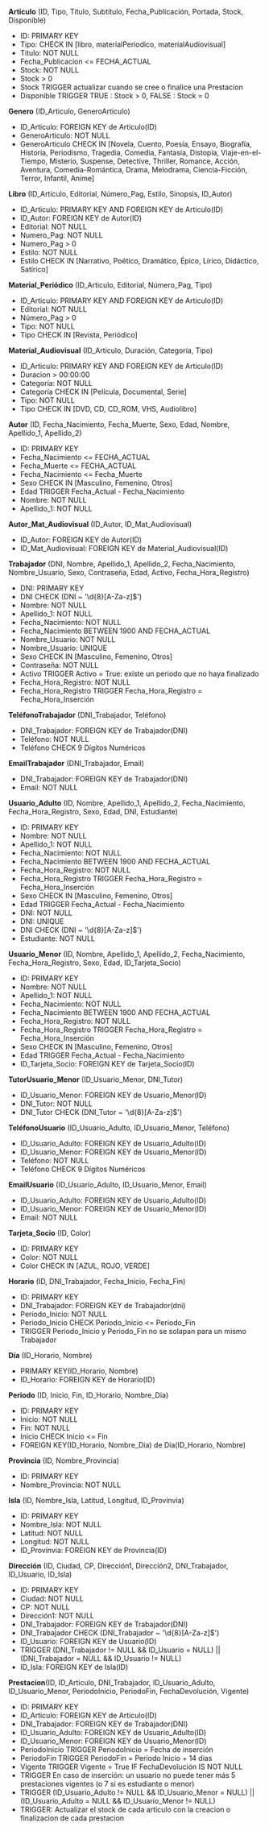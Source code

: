 **Articulo** (ID, Tipo, Título, Subtítulo, Fecha_Publicación, Portada, Stock, Disponible)

- ID: PRIMARY KEY
- Tipo: CHECK IN [libro, materialPeriodico, materialAudiovisual]
- Titulo: NOT NULL
- Fecha_Publicacion <= FECHA_ACTUAL
- Stock: NOT NULL
- Stock > 0
- Stock TRIGGER actualizar cuando se cree o finalice una Prestacion
- Disponible TRIGGER TRUE : Stock > 0, FALSE : Stock = 0

**Genero** (ID_Articulo, GeneroArticulo)

- ID_Articulo: FOREIGN KEY de Articulo(ID)
- GeneroArticulo: NOT NULL
- GeneroArticulo CHECK IN [Novela, Cuento, Poesía, Ensayo, Biografía, Historia, Periodismo, Tragedia, Comedia, Fantasía, Distopía, Viaje-en-el-Tiempo, Misterio, Suspense, Detective, Thriller, Romance, Acción, Aventura, Comedia-Romántica, Drama, Melodrama, Ciencia-Ficción, Terror, Infantil, Anime]

**Libro** (ID_Articulo, Editorial, Número_Pag, Estilo, Sinopsis, ID_Autor)

- ID_Articulo: PRIMARY KEY AND FOREIGN KEY de Articulo(ID)
- ID_Autor: FOREIGN KEY de Autor(ID)
- Editorial: NOT NULL
- Numero_Pag: NOT NULL
- Numero_Pag > 0
- Estilo: NOT NULL
- Estilo CHECK IN [Narrativo, Poético, Dramático, Épico, Lírico, Didáctico, Satírico]

**Material_Periódico** (ID_Articulo, Editorial, Número_Pag, Tipo)

- ID_Articulo: PRIMARY KEY AND FOREIGN KEY de Articulo(ID)
- Editorial: NOT NULL
- Número_Pag > 0
- Tipo: NOT NULL
- Tipo CHECK IN [Revista, Periódico]

**Material_Audiovisual** (ID_Articulo, Duración, Categoría, Tipo)

- ID_Articulo: PRIMARY KEY AND FOREIGN KEY de Articulo(ID)
- Duracion > 00:00:00
- Categoría: NOT NULL
- Categoría CHECK IN [Película, Documental, Serie]
- Tipo: NOT NULL
- Tipo CHECK IN [DVD, CD, CD_ROM, VHS, Audiolibro]

**Autor** (ID, Fecha_Nacimiento, Fecha_Muerte, Sexo, Edad, Nombre, Apellido_1, Apellido_2)

- ID: PRIMARY KEY
- Fecha_Nacimiento <= FECHA_ACTUAL
- Fecha_Muerte <= FECHA_ACTUAL
- Fecha_Nacimiento <= Fecha_Muerte
- Sexo CHECK IN [Masculino, Femenino, Otros]
- Edad TRIGGER Fecha_Actual - Fecha_Nacimiento
- Nombre: NOT NULL
- Apellido_1: NOT NULL

**Autor_Mat_Audiovisual** (ID_Autor, ID_Mat_Audiovisual)

- ID_Autor: FOREIGN KEY de Autor(ID)
- ID_Mat_Audiovisual: FOREIGN KEY de Material_Audiovisual(ID)

**Trabajador** (DNI, Nombre, Apellido_1, Apellido_2, Fecha_Nacimiento, Nombre_Usuario, Sexo, Contraseña, Edad, Activo, Fecha_Hora_Registro)

- DNI: PRIMARY KEY
- DNI CHECK (DNI ~ '\d{8}[A-Za-z]$')
- Nombre: NOT NULL
- Apellido_1: NOT NULL
- Fecha_Nacimiento: NOT NULL
- Fecha_Nacimiento BETWEEN 1900 AND FECHA_ACTUAL
- Nombre_Usuario: NOT NULL
- Nombre_Usuario: UNIQUE
- Sexo CHECK IN [Masculino, Femenino, Otros]
- Contraseña: NOT NULL
- Activo TRIGGER Activo = True: existe un periodo que no haya finalizado
- Fecha_Hora_Registro: NOT NULL
- Fecha_Hora_Registro TRIGGER Fecha_Hora_Registro = Fecha_Hora_Inserción

**TeléfonoTrabajador** (DNI_Trabajador, Teléfono)

- DNI_Trabajador: FOREIGN KEY de Trabajador(DNI)
- Teléfono: NOT NULL
- Teléfono CHECK 9 Dígitos Numéricos

**EmailTrabajador** (DNI_Trabajador, Email)

- DNI_Trabajador: FOREIGN KEY de Trabajador(DNI)
- Email: NOT NULL

**Usuario_Adulto** (ID, Nombre, Apellido_1, Apellido_2, Fecha_Nacimiento, Fecha_Hora_Registro, Sexo, Edad, DNI, Estudiante)

- ID: PRIMARY KEY
- Nombre: NOT NULL
- Apellido_1: NOT NULL
- Fecha_Nacimiento: NOT NULL
- Fecha_Nacimiento BETWEEN 1900 AND FECHA_ACTUAL
- Fecha_Hora_Registro: NOT NULL
- Fecha_Hora_Registro TRIGGER Fecha_Hora_Registro = Fecha_Hora_Inserción
- Sexo CHECK IN [Masculino, Femenino, Otros]
- Edad TRIGGER Fecha_Actual - Fecha_Nacimiento
- DNI: NOT NULL
- DNI: UNIQUE
- DNI CHECK (DNI ~ '\d{8}[A-Za-z]$')
- Estudiante: NOT NULL

**Usuario_Menor** (ID, Nombre, Apellido_1, Apellido_2, Fecha_Nacimiento, Fecha_Hora_Registro, Sexo, Edad, ID_Tarjeta_Socio)

- ID: PRIMARY KEY
- Nombre: NOT NULL
- Apellido_1: NOT NULL
- Fecha_Nacimiento: NOT NULL
- Fecha_Nacimiento BETWEEN 1900 AND FECHA_ACTUAL
- Fecha_Hora_Registro: NOT NULL
- Fecha_Hora_Registro TRIGGER Fecha_Hora_Registro = Fecha_Hora_Inserción
- Sexo CHECK IN [Masculino, Femenino, Otros]
- Edad TRIGGER Fecha_Actual - Fecha_Nacimiento
- ID_Tarjeta_Socio: FOREIGN KEY de Tarjeta_Socio(ID)

**TutorUsuario_Menor** (ID_Usuario_Menor, DNI_Tutor)

- ID_Usuario_Menor: FOREIGN KEY de Usuario_Menor(ID)
- DNI_Tutor: NOT NULL
- DNI_Tutor CHECK (DNI_Tutor ~ '\d{8}[A-Za-z]$')

**TeléfonoUsuario** (ID_Usuario_Adulto, ID_Usuario_Menor, Teléfono)

- ID_Usuario_Adulto: FOREIGN KEY de Usuario_Adulto(ID)
- ID_Usuario_Menor: FOREIGN KEY de Usuario_Menor(ID)
- Teléfono: NOT NULL
- Teléfono CHECK 9 Dígitos Numéricos

**EmailUsuario** (ID_Usuario_Adulto, ID_Usuario_Menor, Email)

- ID_Usuario_Adulto: FOREIGN KEY de Usuario_Adulto(ID)
- ID_Usuario_Menor: FOREIGN KEY de Usuario_Menor(ID)
- Email: NOT NULL

**Tarjeta_Socio** (ID, Color)

- ID: PRIMARY KEY
- Color: NOT NULL
- Color CHECK IN [AZUL, ROJO, VERDE]

**Horario** (ID, DNI_Trabajador, Fecha_Inicio, Fecha_Fin)

- ID: PRIMARY KEY
- DNI_Trabajador: FOREIGN KEY de Trabajador(dni)
- Periodo_Inicio: NOT NULL
- Periodo_Inicio CHECK Periodo_Inicio <= Periodo_Fin
- TRIGGER Periodo_Inicio y Periodo_Fin no se solapan para un mismo Trabajador

**Día** (ID_Horario, Nombre)

- PRIMARY KEY(ID_Horario, Nombre)
- ID_Horario: FOREIGN KEY de Horario(ID)

**Periodo** (ID, Inicio, Fin, ID_Horario, Nombre_Dia)

- ID: PRIMARY KEY
- Inicio: NOT NULL
- Fin: NOT NULL
- Inicio CHECK Inicio <= Fin
- FOREIGN KEY(ID_Horario, Nombre_Dia) de Día(ID_Horario, Nombre)

**Provincia** (ID, Nombre_Provincia)

- ID: PRIMARY KEY
- Nombre_Provincia: NOT NULL

**Isla** (ID, Nombre_Isla, Latitud, Longitud, ID_Provinvia)

- ID: PRIMARY KEY
- Nombre_Isla: NOT NULL
- Latitud: NOT NULL
- Longitud: NOT NULL
- ID_Provinvia: FOREIGN KEY de Provincia(ID)

**Dirección** (ID, Ciudad, CP, Dirección1, Dirección2, DNI_Trabajador, ID_Usuario, ID_Isla)

- ID: PRIMARY KEY
- Ciudad: NOT NULL
- CP: NOT NULL
- Dirección1: NOT NULL
- DNI_Trabajador: FOREIGN KEY de Trabajador(DNI)
- DNI_Trabajador CHECK (DNI_Trabajador ~ '\d{8}[A-Za-z]$')
- ID_Usuario: FOREIGN KEY de Usuario(ID)
- TRIGGER (DNI_Trabajador != NULL && ID_Usuario = NULL) || (DNI_Trabajador = NULL && ID_Usuario != NULL)
- ID_Isla: FOREIGN KEY de Isla(ID)

**Prestacion**(ID, ID_Articulo, DNI_Trabajador, ID_Usuario_Adulto, ID_Usuario_Menor, PeriodoInicio, PeriodoFin, FechaDevolución, Vigente)

- ID: PRIMARY KEY
- ID_Articulo: FOREIGN KEY de Articulo(ID)
- DNI_Trabajador: FOREIGN KEY de Trabajador(DNI)
- ID_Usuario_Adulto: FOREIGN KEY de Usuario_Adulto(ID)
- ID_Usuario_Menor: FOREIGN KEY de Usuario_Menor(ID)  
- PeriodoInicio TRIGGER PeriodoInicio = Fecha de inserción
- PeriodoFin TRIGGER PeriodoFin = Periodo Inicio + 14 dias
- Vigente TRIGGER Vigente = True IF FechaDevolución IS NOT NULL
- TRIGGER En caso de inserción: un usuario no puede tener más 5 prestaciones vigentes (o 7 si es estudiante o menor)
- TRIGGER (ID_Usuario_Adulto != NULL && ID_Usuario_Menor = NULL) || (ID_Usuario_Adulto = NULL && ID_Usuario_Menor != NULL)
- TRIGGER: Actualizar el stock de cada articulo con la creacion o finalizacion de cada prestacion
